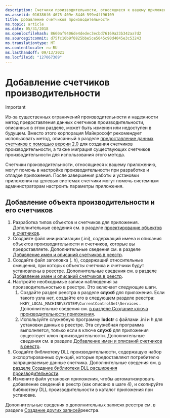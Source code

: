 ```yaml
---
description: Счетчики производительности, относящиеся к вашему приложению, могут помочь в настройке производительности при разработке и отладке приложения.
ms.assetid: 016386f6-4675-409e-8446-599e4ff96109
title: Добавление счетчиков производительности
ms.topic: article
ms.date: 05/31/2018
ms.openlocfilehash: 8660af9406de4dedec3ecbd76169a23b342aa7d2
ms.sourcegitcommit: d75fc10b9f0825bbe5ce5045c90d4045e3c53243
ms.translationtype: MT
ms.contentlocale: ru-RU
ms.lasthandoff: 09/13/2021
ms.locfileid: "127067369"
---
```

# <a name="adding-performance-counters"></a>Добавление счетчиков производительности

> [!IMPORTANT]
> Из-за существенных ограничений производительности и надежности метод предоставления данных счетчиков производительности, описанных в этом разделе, может быть изменен или недоступен в будущем. Вместо этого корпорация Майкрософт рекомендует использовать метод, описанный в разделе [предоставление данных счетчиков с помощью версии 2,0](providing-counter-data-using-version-2-0.md) для создания счетчиков производительности, а также миграция существующих счетчиков производительности для использования этого метода.

Счетчики производительности, относящиеся к вашему приложению, могут помочь в настройке производительности при разработке и отладке приложения. После завершения работы и установки приложения на целевых системах счетчики могут помочь системным администраторам настроить параметры приложения.

## <a name="adding-a-performance-object-and-its-counters"></a>Добавление объекта производительности и его счетчиков

1. Разработка типов объектов и счетчиков для приложения. Дополнительные сведения см. в разделе [проектирование объектов и счетчиков](object-and-counter-design.md).
2. Создайте файл инициализации (.ini), содержащий имена и описания объектов производительности и счетчиков, которые вы предоставляете. Дополнительные сведения см. в разделе [Добавление имен и описаний счетчиков в реестр](adding-counter-names-and-descriptions-to-the-registry.md).
3. Создайте файл заголовка (. h), содержащий относительные смещения, при которых объекты счетчика и счетчики будут установлены в реестре. Дополнительные сведения см. в разделе [Добавление имен и описаний счетчиков в реестр](adding-counter-names-and-descriptions-to-the-registry.md).
4. Настройте необходимые записи наблюдения за производительностью в реестре. Это включает следующие шаги.
    1. Создайте раздел реестра в разделе **служб** для приложения. Если такого узла нет, создайте его в следующем разделе реестра: `HKEY_LOCAL_MACHINE\SYSTEM\CurrentControlSet\Services` . Дополнительные сведения см. [в разделе Создание ключа производительности приложения](creating-the-applications-performance-key.md).
    2. Используйте служебную программу **lodctr** с файлами .ini и h для установки данных в реестре. Эта служебная программа выполняется, только если в ключе **служб** для приложения существует ключ производительности. Дополнительные сведения см. в разделе [Добавление имен и описаний счетчиков в реестр](adding-counter-names-and-descriptions-to-the-registry.md).
5. Создайте библиотеку DLL производительности, содержащую набор экспортированных функций, которые предоставляют потребителю запрашиваемые данные счетчика. Дополнительные сведения см. [в разделе Создание библиотеки DLL расширения производительности](creating-a-performance-extension-dll.md).
6. Измените файл установки приложения, чтобы автоматизировать добавление сведений в реестр (как описано в шаге 4), и скопируйте библиотеку DLL производительности в каталог приложения при установке.

Дополнительные сведения о дополнительных записях реестра см. в разделе [Создание других записей](creating-other-registry-entries.md)реестра.
